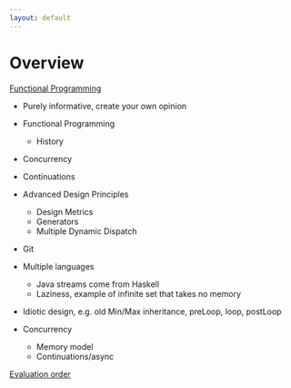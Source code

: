 ```yaml
---
layout: default
---
```

# Overview

[Functional Programming](functional-programming.md)

* Purely informative, create your own opinion

* Functional Programming
  * History
* Concurrency
* Continuations
* Advanced Design Principles
  * Design Metrics
  * Generators
  * Multiple Dynamic Dispatch
* Git

* Multiple languages
  * Java streams come from Haskell
  * Laziness, example of infinite set that takes no memory

* Idiotic design, e.g. old Min/Max inheritance, preLoop, loop, postLoop

* Concurrency
  * Memory model
  * Continuations/async


[Evaluation order](fp/evaluation-order.md)